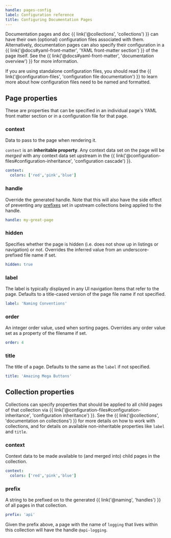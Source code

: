 ```yaml
---
handle: pages-config
label: Configuration reference
title: Configuring Documentation Pages
---
```


Documentation pages and doc {{ link('@collections', 'collections') }} can have their own (optional) configuration files associated with them. Alternatively, documentation pages can also specify their configuration in a {{ link('@docs#yaml-front-matter', 'YAML front-matter section') }} of the page itself. See the {{ link('@docs#yaml-front-matter', 'documentation overview') }} for more information.

If you are using standalone configuration files, you should read the {{ link('@configuration-files', 'configuration file documentation') }} to learn more about how configuration files need to be named and formatted.

## Page properties

These are properties that can be specified in an individual page's YAML front matter section or in a configuration file for that page.

### context

Data to pass to the page when rendering it.

`context` is an **inheritable property**. Any context data set on the page will be *merged* with any context data set upstream in the {{ link('@configuration-files#configuration-inheritance', 'configuration cascade') }}.

```yaml
context:
  colors: ['red','pink','blue']
```

### handle

Override the generated handle. Note that this will also have the side effect of preventing any [prefixes](#prefix) set in upstream collections being applied to the handle.

```yaml
handle: my-great-page
```

### hidden

Specifies whether the page is hidden (i.e. does not show up in listings or navigation) or not. Overrides the inferred value from an underscore-prefixed file name if set.

```yaml
hidden: true
```

### label

The label is typically displayed in any UI navigation items that refer to the page. Defaults to a title-cased version of the page file name if not specified.

```yaml
label: 'Naming Conventions'
```

### order

An integer order value, used when sorting pages. Overrides any order value set as a property of the filename if set.

```yaml
order: 4
```

### title

The title of a page. Defaults to the same as the `label` if not specified.

```yaml
title: 'Amazing Mega Buttons'
```

## Collection properties

Collections can specify properties that should be applied to all child pages of that collection via {{ link('@configuration-files#configuration-inheritance', 'configuration inheritance') }}. See the {{ link('@collections', 'documentation on collections') }} for more details on how to work with collections, and for details on available non-inheritable properties like `label` and `title`.

### context

Context data to be made available to (and merged into) child pages in the collection.

```yaml
context:
  colors: ['red','pink','blue']
```

### prefix

A string to be prefixed on to the generated {{ link('@naming', 'handles') }} of all pages in that collection.

```yaml
prefix: 'api'
```
Given the prefix above, a page with the name of `logging` that lives within this collection will have the handle `@api-logging`.
